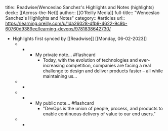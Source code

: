 title:: Readwise/Wenceslao Sanchez's Highlights and Notes (highlights)
deck:: [[Across-the-Net]]
author:: [[O'Reilly Media]]
full-title:: "Wenceslao Sanchez's Highlights and Notes"
category:: #articles
url:: https://learning.oreilly.com/u/1da26028-dfb9-4622-9c9b-60760d9389ee/learning-devops/9781838642730/

- Highlights first synced by [[Readwise]] [[Monday, 06-02-2023]]
	- -
		- My private note... #flashcard
			- Today, with the evolution of technologies and ever-increasing competition, companies are facing a real challenge to design and deliver products faster – all while maintaining us...
	- -
	- -
		- My public note... #flashcard
			- "DevOps is the union of people, process, and products to enable continuous delivery of value to our end users."
	- -